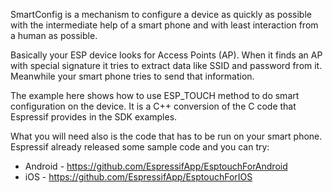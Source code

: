 SmartConfig is a mechanism to configure a device as quickly as possible with the intermediate help of a smart phone
and with least interaction from a human as possible.

Basically your ESP device looks for Access Points (AP). When it finds an AP with special signature 
it tries to extract data like SSID and password from it. Meanwhile your smart phone tries to send that information. 

The example here shows how to use ESP_TOUCH method to do smart configuration on the device. It is a C++ conversion of the C
code that Espressif provides in the SDK examples. 

What you will need also is the code that has to be run on your smart phone.
Espressif already released some sample code and you can try:  
* Android - https://github.com/EspressifApp/EsptouchForAndroid
* iOS - https://github.com/EspressifApp/EsptouchForIOS
